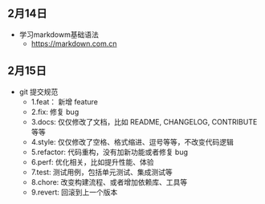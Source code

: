 ## 2月14日
- 学习markdowm基础语法
    - https://markdown.com.cn


## 2月15日
- git 提交规范
    - 1.feat： 新增 feature
    - 2.fix: 修复 bug
    - 3.docs: 仅仅修改了文档，比如 README, CHANGELOG, CONTRIBUTE等等
    - 4.style: 仅仅修改了空格、格式缩进、逗号等等，不改变代码逻辑
    - 5.refactor: 代码重构，没有加新功能或者修复 bug
    - 6.perf: 优化相关，比如提升性能、体验
    - 7.test: 测试用例，包括单元测试、集成测试等
    - 8.chore: 改变构建流程、或者增加依赖库、工具等
    - 9.revert: 回滚到上一个版本